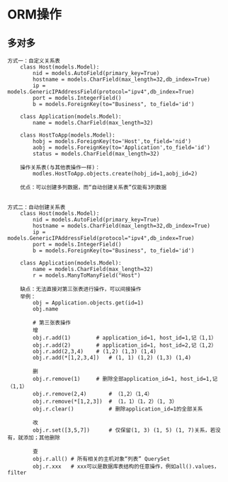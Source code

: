 # ORM操作 #

## 多对多 ##
	方式一：自定义关系表
		class Host(models.Model):
			nid = models.AutoField(primary_key=True)
			hostname = models.CharField(max_length=32,db_index=True)
			ip = models.GenericIPAddressField(protocol="ipv4",db_index=True)
			port = models.IntegerField()
			b = models.ForeignKey(to="Business", to_field='id')

		class Application(models.Model):
			name = models.CharField(max_length=32)
		
		class HostToApp(models.Model):
			hobj = models.ForeignKey(to='Host',to_field='nid')
			aobj = models.ForeignKey(to='Application',to_field='id')
			status = models.CharField(max_length=32)
			
		操作关系表(与其他表操作一样)：
			modles.HostToApp.objects.create(hobj_id=1,aobj_id=2)
					
		优点：可以创建多列数据，而“自动创建关系表”仅能有3列数据
	
				
	方式二：自动创建关系表
		class Host(models.Model):
			nid = models.AutoField(primary_key=True)
			hostname = models.CharField(max_length=32,db_index=True)
			ip = models.GenericIPAddressField(protocol="ipv4",db_index=True)
			port = models.IntegerField()
			b = models.ForeignKey(to="Business", to_field='id')

		class Application(models.Model):
			name = models.CharField(max_length=32)
			r = models.ManyToManyField("Host")
			
		缺点：无法直接对第三张表进行操作，可以间接操作
		举例：		
			obj = Application.objects.get(id=1)
			obj.name
			
			# 第三张表操作
			增
			obj.r.add(1)		# application_id=1, host_id=1,记（1,1）
			obj.r.add(2)		# application_id=1, host_id=2,记（1,2）
			obj.r.add(2,3,4)	# (1,2) (1,3) (1,4)
			obj.r.add(*[1,2,3,4])	# (1, 1) (1,2) (1,3) (1,4)
			
			删
			obj.r.remove(1)		# 删除全部application_id=1, host_id=1,记（1,1）
			obj.r.remove(2,4)		# （1,2）（1,4）
			obj.r.remove(*[1,2,3])	# （1，1）（1，2）（1, 3）			
			obj.r.clear()			# 删除application_id=1的全部关系
			
			改
			obj.r.set([3,5,7])		# 仅保留(1, 3) (1, 5) (1, 7)关系，若没有，就添加；其他删除
			
			查
			obj.r.all()	# 所有相关的主机对象“列表” QuerySet
			obj.r.xxx 	# xxx可以是数据库表结构的任意操作，例如all().values，filter
